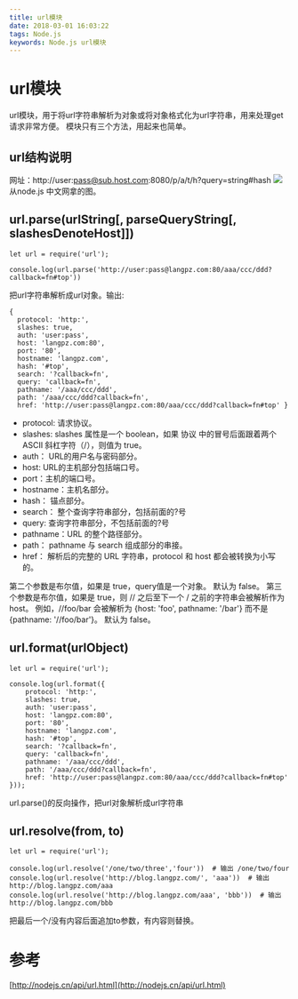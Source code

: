 ```yaml
---
title: url模块
date: 2018-03-01 16:03:22
tags: Node.js
keywords: Node.js url模块
---
```

# url模块
url模块，用于将url字符串解析为对象或将对象格式化为url字符串，用来处理get请求非常方便。
模块只有三个方法，用起来也简单。
<!--more-->

## url结构说明
网址：http://user:pass@sub.host.com:8080/p/a/t/h?query=string#hash
![](http://hexo-1252491761.file.myqcloud.com/url%E6%A8%A1%E5%9D%97/QQ%E5%9B%BE%E7%89%8720180301164245.png)
从node.js 中文网拿的图。

## url.parse(urlString[, parseQueryString[, slashesDenoteHost]])
```
let url = require('url');

console.log(url.parse('http://user:pass@langpz.com:80/aaa/ccc/ddd?callback=fn#top'))
```
把url字符串解析成url对象。输出:
```
{
  protocol: 'http:',
  slashes: true,
  auth: 'user:pass',
  host: 'langpz.com:80',
  port: '80',
  hostname: 'langpz.com',
  hash: '#top',
  search: '?callback=fn',
  query: 'callback=fn',
  pathname: '/aaa/ccc/ddd',
  path: '/aaa/ccc/ddd?callback=fn',
  href: 'http://user:pass@langpz.com:80/aaa/ccc/ddd?callback=fn#top' }
```
- protocol: 请求协议。
- slashes: slashes 属性是一个 boolean，如果 协议 中的冒号后面跟着两个 ASCII 斜杠字符（/），则值为 true。
- auth： URL的用户名与密码部分。
- host: URL的主机部分包括端口号。
- port：主机的端口号。
- hostname：主机名部分。
- hash： 锚点部分。
- search： 整个查询字符串部分，包括前面的?号
- query: 查询字符串部分，不包括前面的?号
- pathname：URL 的整个路径部分。
- path： pathname 与 search 组成部分的串接。
- href： 解析后的完整的 URL 字符串，protocol 和 host 都会被转换为小写的。

第二个参数是布尔值，如果是 true，query值是一个对象。 默认为 false。
第三个参数是布尔值，如果是 true，则 // 之后至下一个 / 之前的字符串会被解析作为 host。 例如，//foo/bar 会被解析为 {host: 'foo', pathname: '/bar'} 而不是 {pathname: '//foo/bar'}。 默认为 false。


## url.format(urlObject)
```
let url = require('url');

console.log(url.format({
    protocol: 'http:',
    slashes: true,
    auth: 'user:pass',
    host: 'langpz.com:80',
    port: '80',
    hostname: 'langpz.com',
    hash: '#top',
    search: '?callback=fn',
    query: 'callback=fn',
    pathname: '/aaa/ccc/ddd',
    path: '/aaa/ccc/ddd?callback=fn',
    href: 'http://user:pass@langpz.com:80/aaa/ccc/ddd?callback=fn#top'
}));
```
url.parse()的反向操作，把url对象解析成url字符串

## url.resolve(from, to)

```
let url = require('url');

console.log(url.resolve('/one/two/three','four'))  # 输出 /one/two/four
console.log(url.resolve('http://blog.langpz.com/', 'aaa'))  # 输出  http://blog.langpz.com/aaa
console.log(url.resolve('http://blog.langpz.com/aaa', 'bbb'))  # 输出 http://blog.langpz.com/bbb
```
把最后一个/没有内容后面追加to参数，有内容则替换。

# 参考
[http://nodejs.cn/api/url.html](http://nodejs.cn/api/url.html)
